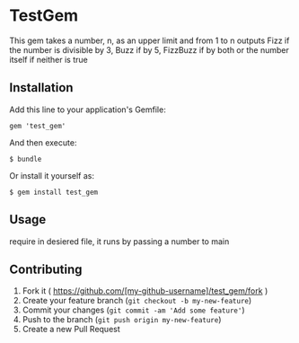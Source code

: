 # TestGem

This gem takes a number, n, as an upper limit and from 1 to n outputs Fizz if the number is divisible by 3, Buzz if by 5, FizzBuzz if by both or the number itself if neither is true

## Installation

Add this line to your application's Gemfile:

    gem 'test_gem'

And then execute:

    $ bundle

Or install it yourself as:

    $ gem install test_gem

## Usage

require in desiered file, it runs by passing a number to main

## Contributing

1. Fork it ( https://github.com/[my-github-username]/test_gem/fork )
2. Create your feature branch (`git checkout -b my-new-feature`)
3. Commit your changes (`git commit -am 'Add some feature'`)
4. Push to the branch (`git push origin my-new-feature`)
5. Create a new Pull Request
